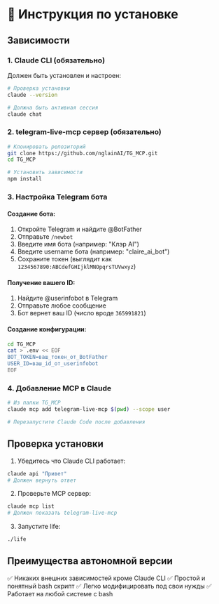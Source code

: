 # 🚀 Инструкция по установке

## Зависимости

### 1. Claude CLI (обязательно)
Должен быть установлен и настроен:
```bash
# Проверка установки
claude --version

# Должна быть активная сессия
claude chat
```

### 2. telegram-live-mcp сервер (обязательно)
```bash
# Клонировать репозиторий
git clone https://github.com/nglainAI/TG_MCP.git
cd TG_MCP

# Установить зависимости
npm install
```

### 3. Настройка Telegram бота

#### Создание бота:
1. Откройте Telegram и найдите @BotFather
2. Отправьте `/newbot`
3. Введите имя бота (например: "Клэр AI")
4. Введите username бота (например: "claire_ai_bot")
5. Сохраните токен (выглядит как `1234567890:ABCdefGHIjklMNOpqrsTUVwxyz`)

#### Получение вашего ID:
1. Найдите @userinfobot в Telegram
2. Отправьте любое сообщение
3. Бот вернет ваш ID (число вроде `365991821`)

#### Создание конфигурации:
```bash
cd TG_MCP
cat > .env << EOF
BOT_TOKEN=ваш_токен_от_BotFather
USER_ID=ваш_id_от_userinfobot
EOF
```

### 4. Добавление MCP в Claude
```bash
# Из папки TG_MCP
claude mcp add telegram-live-mcp $(pwd) --scope user

# Перезапустите Claude Code после добавления
```

## Проверка установки

1. Убедитесь что Claude CLI работает:
```bash
claude api "Привет"
# Должен вернуть ответ
```

2. Проверьте MCP сервер:
```bash
claude mcp list
# Должен показать telegram-live-mcp
```

3. Запустите life:
```bash
./life
```

## Преимущества автономной версии

✅ Никаких внешних зависимостей кроме Claude CLI
✅ Простой и понятный bash скрипт
✅ Легко модифицировать под свои нужды
✅ Работает на любой системе с bash